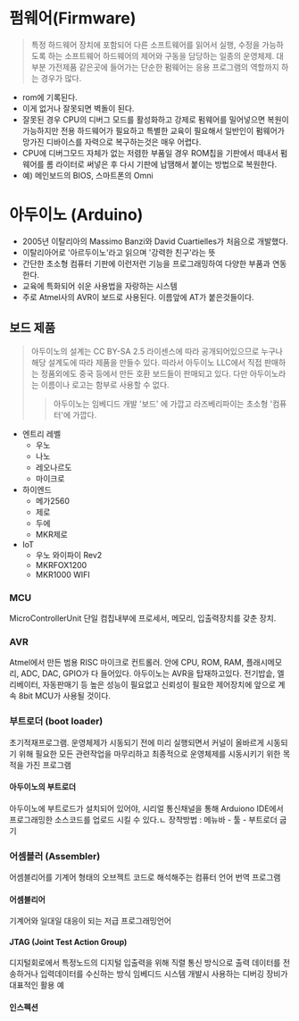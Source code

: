 # 펌웨어(Firmware)
> 특정 하드웨어 장치에 포함되어 다른 소프트웨어를 읽어서 실행, 수정을 가능하도록 하는 소프트웨어
> 하드웨어의 제어와 구동을 담당하는 일종의 운영체제.
> 대부분 가전제품 같은곳에 들어가는 단순한 펌웨어는 응용 프로그램의 역할까지 하는 경우가 많다.
- rom에 기록된다.
- 이게 없거나 잘못되면 벽돌이 된다.
- 잘못된 경우 CPU의 디버그 모드를 활성화하고 강제로 펌웨어를 밀어넣으면 복원이 가능하지만 전용 하드웨어가 필요하고 특별한 교육이 필요해서 일반인이 펌웨어가 망가진 디바이스를 자력으로 복구하는것은 매우 어렵다.
- CPU에 디버그모드 자체가 없는 저렴한 부품일 경우 ROM칩을 기판에서 떼내서 펌웨어를 롬 라이터로 써넣은 후 다시 기판에 납땜해서 붙이는 방법으로 복원한다.
- 예) 메인보드의 BIOS, 스마트폰의 Omni


# 아두이노 (Arduino)
- 2005년 이탈리아의 Massimo Banzi와 David Cuartielles가 처음으로 개발했다.
- 이탈리아어로 '아르두이노'라고 읽으며 '강력한 친구'라는 뜻
- 간단한 초소형 컴퓨터 기판에 이런저런 기능을 프로그래밍하여 다양한 부품과 연동한다.
- 교육에 특화되어 쉬운 사용법을 자랑하는 시스템
- 주로 Atmel사의 AVR이 보드로 사용된다. 이름앞에 AT가 붙은것들이다.

## 보드 제품
>아두이노의 설계는 CC BY-SA 2.5 라이센스에 따라 공개되어있으므로 누구나 해당 설계도에 따라 제품을 만들수 있다. 따라서 아두이노 LLC에서 직접 판매하는 정품외에도 중국 등에서 만든 호환 보드들이 판매되고 있다. 다만 아두이노라는 이름이나 로고는 함부로 사용할 수 없다.
>> 아두이노는 임베디드 개발 '보드' 에 가깝고   라즈베리파이는 초소형 '컴퓨터'에 가깝다.
- 엔트리 레벨
    - 우노
    - 나노
    - 레오나르도
    - 마이크로
- 하이엔드
    - 메가2560
    - 제로
    - 두에
    - MKR제로
- IoT
    - 우노 와이파이 Rev2
    - MKRFOX1200
    - MKR1000 WIFI


### MCU
MicroControllerUnit
단일 컴칩내부에 프로세서, 메모리, 입출력장치를 갖춘 장치.



### AVR
Atmel에서 만든 범용 RISC 마이크로 컨트롤러.
안에  CPU, ROM, RAM, 플래시메모리, ADC, DAC, GPIO가 다 들어있다.
아두이노는 AVR을 탑재하고있다.
전기밥솥, 엘리베이터, 자동판매기 등 높은 성능이 필요없고 신뢰성이 필요한 제어장치에 앞으로 계속 8bit MCU가 사용될 것이다.


### 부트로더 (boot loader)
초기적재프로그램. 운영체제가 시동되기 전에 미리 실행되면서 커널이 올바르게 시동되기 위해 필요한 모든 관련작업을 마무리하고 최종적으로 운영체제를 시동시키기 위한 목적을 가진 프로그램

#### 아두이노의 부트로더
아두이노에 부트로드가 설치되어 있어야, 시리얼 통신채널을 통해 Arduiono IDE에서 프로그래밍한 소스코드를 업로드 시킬 수 있다.ㄴ
장착방법 : 메뉴바 - 툴 - 부트로더 굽기

### 어셈블러 (Assembler)
어셈블리어를 기계어 형태의 오브젝트 코드로 해석해주는 컴퓨터 언어 번역 프로그램
#### 어셈블리어
기계어와 일대일 대응이 되는 저급 프로그래밍언어


#### JTAG (Joint Test Action Group)
디지털회로에서 특정노드의 디지털 입출력을 위해 직렬 통신 방식으로 출력 데이터를 전송하거나 입력데이터를 수신하는 방식
임베디드 시스템 개발시 사용하는 디버깅 장비가 대표적인 활용 예


#### 인스펙션
